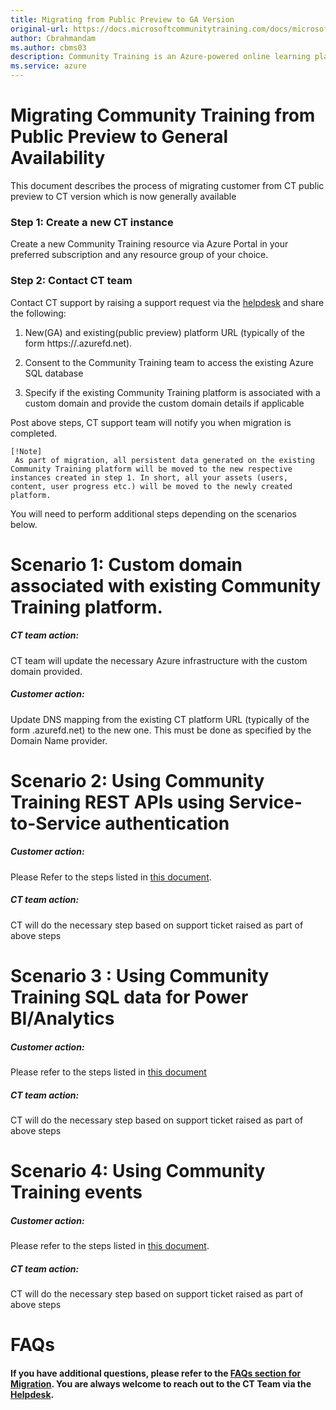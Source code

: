```yaml
---
title: Migrating from Public Preview to GA Version
original-url: https://docs.microsoftcommunitytraining.com/docs/microsoft-community-training-overview
author: Cbrahmandam
ms.author: cbms03
description: Community Training is an Azure-powered online learning platform to enable organizations of all sizes and types to run large scale training programs for their internal and external communities.
ms.service: azure
---
```


# Migrating Community Training from Public Preview to General Availability


This document describes the process of migrating customer from CT public preview to CT version which is now generally available

### Step 1: Create a new CT instance
Create a new Community Training resource via Azure Portal in your preferred subscription and any resource group of your choice. 

### Step 2: Contact CT team 
Contact CT support by raising a support request via the [helpdesk](https://aka.ms/cthelpdesk)
 and share the following:

1.	New(GA) and existing(public preview) platform URL (typically of the form https://<your-platform-name>.azurefd.net).

2.	Consent to the Community Training team to access the existing Azure SQL database

3.	Specify if the existing Community Training platform is associated with a custom domain and provide the custom domain details if applicable

Post above steps, CT support team will notify you when migration is completed. 

    [!Note]
     As part of migration, all persistent data generated on the existing Community Training platform will be moved to the new respective instances created in step 1. In short, all your assets (users, content, user progress etc.) will be moved to the newly created platform.


You will need to perform additional steps depending on the scenarios below.

# Scenario 1:  Custom domain associated with existing Community Training platform.
##### CT team action: 
CT team will update the necessary Azure infrastructure with the custom domain provided.

##### Customer action: 
Update DNS mapping from the existing CT platform URL (typically of the form <your-platform-name>.azurefd.net) to the new one. This must be done as specified by the Domain Name provider.

# Scenario 2:  Using Community Training REST APIs using Service-to-Service authentication
##### Customer action: 
Please Refer to the steps listed in [this document](Enable-API-using-S2S-for-GA.md).
##### CT team action: 
CT will do the necessary step based on support ticket raised as part of above steps

# Scenario 3 : Using Community Training SQL data for Power BI/Analytics

##### Customer action:    
Please refer to the steps listed in [this document](Enabling-Data-Export.md)


##### CT team action:  
 CT will do the necessary step based on support ticket raised as part of above steps

# Scenario 4: Using Community Training events
##### Customer action: 
Please refer to the steps listed in [this document](Learner-Events.md).
##### CT team action: 

CT will do the necessary step based on support ticket raised as part of above steps


# FAQs
#### If you have additional questions, please refer to the [FAQs section for Migration](Migration-FAQs.md). You are always welcome to reach out to the CT Team via the [Helpdesk](https://aka.ms/cthelpdesk).

